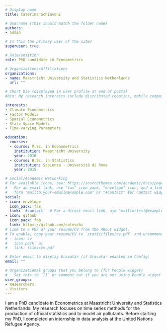 ```yaml
---
# Display name
title: Caterina Schiavoni

# Username (this should match the folder name)
authors:
- admin

# Is this the primary user of the site?
superuser: true

# Role/position
role: PhD candidate in Econometrics

# Organizations/Affiliations
organizations:
- name: Maastricht University and Statistics Netherlands
  url: ""

# Short bio (displayed in user profile at end of posts)
#bio: My research interests include distributed robotics, mobile computing and programmable matter.

interests:
- Climate Econometrics
- Factor Models
- Spatial Econometrics
- State Space Models
- Time-varying Parameters

education:
  courses:
  - course: M.Sc. in Econometrics
    institution: Maastricht University
    year: 2016
  - course: B.Sc. in Statistics
    institution: Sapienza - Università di Roma
    year: 2015

# Social/Academic Networking
# For available icons, see: https://sourcethemes.com/academic/docs/page-builder/#icons
#   For an email link, use "fas" icon pack, "envelope" icon, and a link in the
#   form "mailto:your-email@example.com" or "#contact" for contact widget.
social:
- icon: envelope
  icon_pack: fas
  link: '#contact'  # For a direct email link, use "mailto:test@example.org".
- icon: github
  icon_pack: fab
  link: https://github.com/cateschi
# Link to a PDF of your resume/CV from the About widget.
# To enable, copy your resume/CV to `static/files/cv.pdf` and uncomment the lines below.
# - icon: cv
#   icon_pack: ai
#   link: files/cv.pdf

# Enter email to display Gravatar (if Gravatar enabled in Config)
email: ""

# Organizational groups that you belong to (for People widget)
#   Set this to `[]` or comment out if you are not using People widget.
user_groups:
- Researchers
- Visitors
---
```


I am a PhD candidate in Econometrics at Maastricht University and Statistics Netherlands. My research focuses on time series methods for the production of official statistics and to model air pollutants. Before starting my PhD, I completed an internship in data analysis at the United Nations Refugee Agency.
